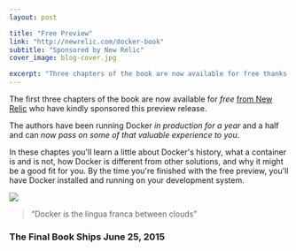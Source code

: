 ```yaml
---
layout: post

title: "Free Preview"
link: "http://newrelic.com/docker-book"
subtitle: "Sponsored by New Relic"
cover_image: blog-cover.jpg

excerpt: "Three chapters of the book are now available for free thanks to the sponsorship of New Relic."
---
```


The first three chapters of the book are now available for *free* [from New
Relic](http://newrelic.com/docker-book) who have kindly sponsored this preview
release.

The authors have been running Docker *in production for a year* and a half and
can *now pass on some of that valuable experience to you*.

In these chaptes you'll learn a little about Docker's history, what a container is and is not, how
Docker is different from other solutions, and why it might be a good fit for
you. By the time you're finished with the free preview, you'll have Docker
installed and running on your development system.

<div class="full zoomable"><img src="{{ site.baseurl }}/images/new_relic_preview_edition_pdf.jpg"></div>

> “Docker is the lingua franca between clouds”

### The Final Book Ships June 25, 2015
